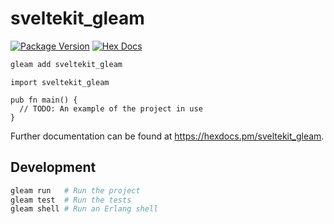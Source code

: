 # sveltekit_gleam

[![Package Version](https://img.shields.io/hexpm/v/sveltekit_gleam)](https://hex.pm/packages/sveltekit_gleam)
[![Hex Docs](https://img.shields.io/badge/hex-docs-ffaff3)](https://hexdocs.pm/sveltekit_gleam/)

```sh
gleam add sveltekit_gleam
```
```gleam
import sveltekit_gleam

pub fn main() {
  // TODO: An example of the project in use
}
```

Further documentation can be found at <https://hexdocs.pm/sveltekit_gleam>.

## Development

```sh
gleam run   # Run the project
gleam test  # Run the tests
gleam shell # Run an Erlang shell
```
